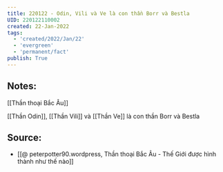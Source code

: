 ```yaml
---
title: 220122 - Odin, Vili và Ve là con thần Borr và Bestla
UID: 220122110002
created: 22-Jan-2022
tags:
  - 'created/2022/Jan/22'
  - 'evergreen'
  - 'permanent/fact'
publish: True
---
```

## Notes:
[[Thần thoại Bắc Âu]]

[[Thần Odin]], [[Thần Vili]] và [[Thần Ve]] là con thần Borr và Bestla

## Source:
- [[@ peterpotter90.wordpress, Thần thoại Bắc Âu - Thế Giới được hình thành như thế nào]]



